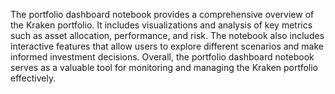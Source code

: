 The portfolio dashboard notebook provides a comprehensive overview of the Kraken portfolio. It includes visualizations and analysis of key metrics such as asset allocation, performance, and risk. The notebook also includes interactive features that allow users to explore different scenarios and make informed investment decisions. Overall, the portfolio dashboard notebook serves as a valuable tool for monitoring and managing the Kraken portfolio effectively. 